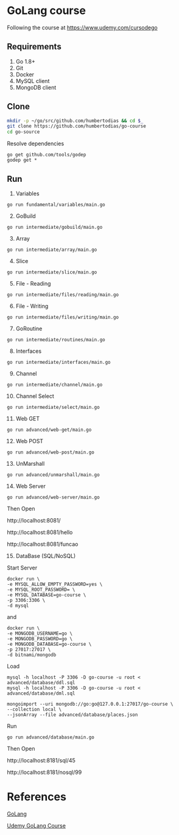 # GoLang course

Following the course at https://www.udemy.com/cursodego

## Requirements

1. Go 1.8+
2. Git
3. Docker
4. MySQL client
5. MongoDB client

## Clone

```sh
mkdir -p ~/go/src/github.com/humbertodias && cd $_
git clone https://github.com/humbertodias/go-course
cd go-source
```

Resolve dependencies

```
go get github.com/tools/godep
godep get *
```

## Run

1. Variables

```
go run fundamental/variables/main.go
```

2. GoBuild

```
go run intermediate/gobuild/main.go
```

3. Array

```
go run intermediate/array/main.go
```

4. Slice

```
go run intermediate/slice/main.go
```

5. File - Reading

```
go run intermediate/files/reading/main.go
```

6. File - Writing

```
go run intermediate/files/writing/main.go
```

7. GoRoutine

```
go run intermediate/routines/main.go
```

8. Interfaces

```
go run intermediate/interfaces/main.go
```

9. Channel

```
go run intermediate/channel/main.go
```

10. Channel Select

```
go run intermediate/select/main.go
```

11. Web GET

```
go run advanced/web-get/main.go
```

12. Web POST

```
go run advanced/web-post/main.go
```

13. UnMarshall

```
go run advanced/unmarshall/main.go
```

14. Web Server

```
go run advanced/web-server/main.go
```
Then Open

http://localhost:8081/

http://localhost:8081/hello

http://localhost:8081/funcao

15. DataBase (SQL/NoSQL)

Start Server

```
docker run \
-e MYSQL_ALLOW_EMPTY_PASSWORD=yes \
-e MYSQL_ROOT_PASSWORD= \
-e MYSQL_DATABASE=go-course \
-p 3306:3306 \
-d mysql
```
and

```
docker run \
-e MONGODB_USERNAME=go \
-e MONGODB_PASSWORD=go \
-e MONGODB_DATABASE=go-course \
-p 27017:27017 \
-d bitnami/mongodb
```

Load

```
mysql -h localhost -P 3306 -D go-course -u root < advanced/database/ddl.sql
mysql -h localhost -P 3306 -D go-course -u root < advanced/database/dml.sql
```

```
mongoimport --uri mongodb://go:go@127.0.0.1:27017/go-course \
--collection local \
--jsonArray --file advanced/database/places.json
```


Run

```
go run advanced/database/main.go
```

Then Open

http://localhost:8181/sql/45

http://localhost:8181/nosql/99



# References

[GoLang](https://golang.org)

[Udemy GoLang Course](https://www.udemy.com/cursodego)

